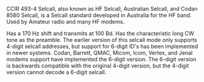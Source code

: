CCIR 493-4 Selcall, also known as HF Selcall, Australian Selcall, and Codan 8580 Selcall, is a Selcall standard developed in Australia for the HF band. Used by Amateur radio and many HF modems.

Has a 170 Hz shift and transmits at 100 Bd. Has the characteristic long CW tone as the preamble. The earlier version of this selcall mode only supports 4-digit selcall addresses, but support for 6-digit ID's has been implemented in newer systems. Codan, Barrett, QMAC, Micom, Icom, Vertex, and Jenal modems support have implemented the 6-digit version. The 6-digit version is backwards compatible with the original 4-digit version, but the 4-digit version cannot decode a 6-digit selcall.